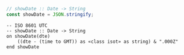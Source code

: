 ```javascript
// showDate :: Date -> String
const showDate = JSON.stringify;
```


```applescript
-- ISO 8601 UTC 
-- showDate :: Date -> String
on showDate(dte)
    ((dte - (time to GMT)) as «class isot» as string) & ".000Z"
end showDate
```